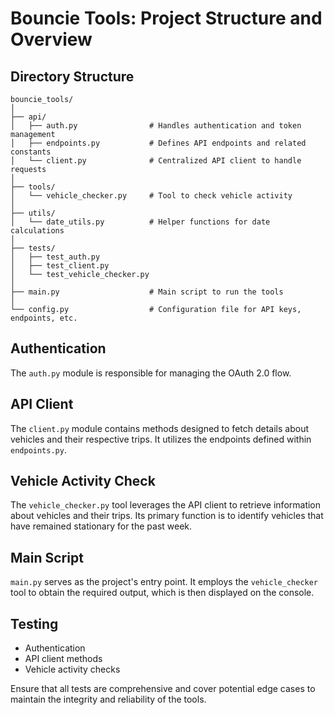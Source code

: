 # Bouncie Tools: Project Structure and Overview

## Directory Structure

```
bouncie_tools/
│
├── api/
│   ├── auth.py                # Handles authentication and token management
│   ├── endpoints.py           # Defines API endpoints and related constants
│   └── client.py              # Centralized API client to handle requests
│
├── tools/
│   └── vehicle_checker.py     # Tool to check vehicle activity
│
├── utils/
│   └── date_utils.py          # Helper functions for date calculations
│
├── tests/
│   ├── test_auth.py
│   ├── test_client.py
│   └── test_vehicle_checker.py
│
├── main.py                    # Main script to run the tools
│
└── config.py                  # Configuration file for API keys, endpoints, etc.
```

## Authentication

The `auth.py` module is responsible for managing the OAuth 2.0 flow.

## API Client

The `client.py` module contains methods designed to fetch details about vehicles and their respective trips. It utilizes the endpoints defined within `endpoints.py`.

## Vehicle Activity Check

The `vehicle_checker.py` tool leverages the API client to retrieve information about vehicles and their trips. Its primary function is to identify vehicles that have remained stationary for the past week.

## Main Script

`main.py` serves as the project's entry point. It employs the `vehicle_checker` tool to obtain the required output, which is then displayed on the console.

## Testing

- Authentication
- API client methods
- Vehicle activity checks

Ensure that all tests are comprehensive and cover potential edge cases to maintain the integrity and reliability of the tools.
